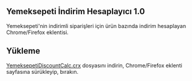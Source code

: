 ## Yemeksepeti İndirim Hesaplayıcı 1.0

Yemeksepeti'nin indirimli siparişleri için ürün bazında indirim hesaplayan Chrome/Firefox eklentisi.

## Yükleme

[YemeksepetiDiscountCalc.crx](https://github.com/y3seker/YemeksepetiDiscountCalc/releases) dosyasını indirin, Chrome/Firefox eklenti sayfasına sürükleyip, bırakın.
